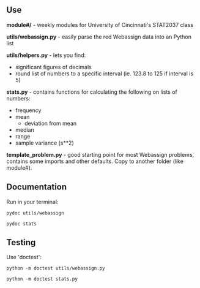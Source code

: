 ## Use

**module#/** - weekly modules for University of Cincinnati's STAT2037 class

**utils/webassign.py** - easily parse the red Webassign data into an Python list 

**utils/helpers.py** - lets you find:

- significant figures of decimals
- round list of numbers to a specific interval (ie. 123.8 to 125 if interval is 5)

**stats.py** - contains functions for calculating the following on lists of numbers:

- frequency
- mean
  - deviation from mean
- median
- range
- sample variance (s**2)

**template_problem.py** - good starting point for most Webassign problems, contains some imports
and other defaults. Copy to another folder (like module#).

## Documentation

Run in your terminal:

```pydoc utils/webassign```

```pydoc stats```

## Testing

Use 'doctest':

```python -m doctest utils/webassign.py```

```python -m doctest stats.py```
